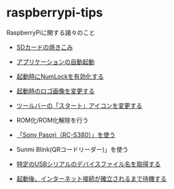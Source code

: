 # raspberrypi-tips
RaspberryPiに関する諸々のこと

* [SDカードの焼きこみ](./raspberrypiimager/readme.md)

* [アプリケーションの自動起動](./autostart/readme.md)

* [起動時にNumLockを有効化する](./numlock_on_boot/readme.md)

* [起動時のロゴ画像を変更する](./change_startup_logo/readme.md)

* [ツールバーの「スタート」アイコンを変更する](./change_start_icons/readme.md)

* ROM化/ROM化解除を行う

* [「Sony Pasori（RC-S380）」を使う](./pasori/readme.md)

* Sunmi Blink(QRコードリーダー)」を使う

* [特定のUSBシリアルのデバイスファイル名を取得する](./get_usb_serial_device_filename/readme.md)

* [起動後、インターネット接続が確立されるまで待機する](./wait_internet_connection/readme.md)


